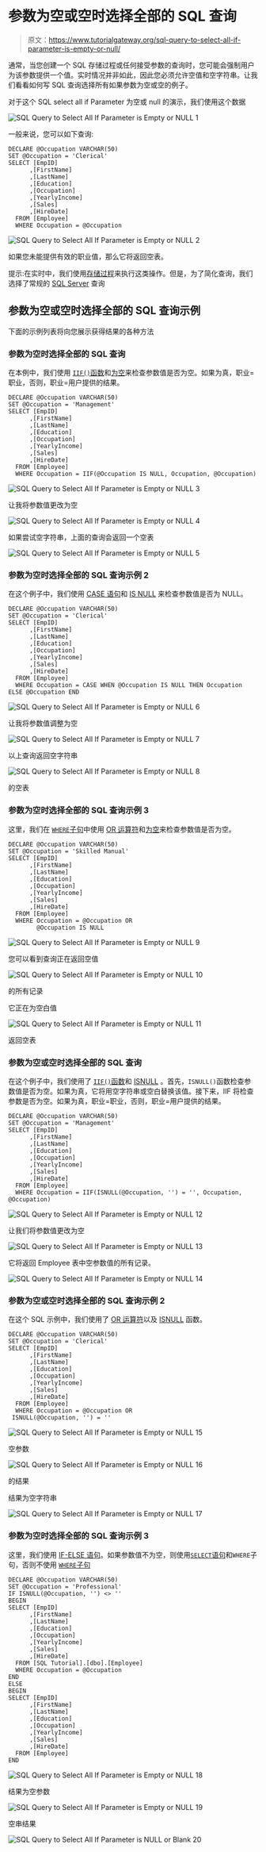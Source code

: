 # 参数为空或空时选择全部的 SQL 查询

> 原文：<https://www.tutorialgateway.org/sql-query-to-select-all-if-parameter-is-empty-or-null/>

通常，当您创建一个 SQL 存储过程或任何接受参数的查询时，您可能会强制用户为该参数提供一个值。实时情况并非如此，因此您必须允许空值和空字符串。让我们看看如何写 SQL 查询选择所有如果参数为空或空的例子。

对于这个 SQL select all if Parameter 为空或 null 的演示，我们使用这个数据

![SQL Query to Select All If Parameter is Empty or NULL 1](img/7be6557579bc69e527538fc47925c717.png)

一般来说，您可以如下查询:

```
DECLARE @Occupation VARCHAR(50)
SET @Occupation = 'Clerical'
SELECT [EmpID]
      ,[FirstName]
      ,[LastName]
      ,[Education]
      ,[Occupation]
      ,[YearlyIncome]
      ,[Sales]
      ,[HireDate]
  FROM [Employee]
  WHERE Occupation = @Occupation
```

![SQL Query to Select All If Parameter is Empty or NULL 2](img/ae9468a318fc856a233d056c5cdcf561.png)

如果您未能提供有效的职业值，那么它将返回空表。

提示:在实时中，我们使用[存储过程](https://www.tutorialgateway.org/stored-procedures-in-sql/)来执行这类操作。但是，为了简化查询，我们选择了常规的 [SQL Server](https://www.tutorialgateway.org/sql/) 查询

## 参数为空或空时选择全部的 SQL 查询示例

下面的示例列表将向您展示获得结果的各种方法

### 参数为空时选择全部的 SQL 查询

在本例中，我们使用 [`IIF()`函数](https://www.tutorialgateway.org/sql-iif-function/)和[为空](https://www.tutorialgateway.org/sql-is-null-function/)来检查参数值是否为空。如果为真，职业=职业，否则，职业=用户提供的结果。

```
DECLARE @Occupation VARCHAR(50)
SET @Occupation = 'Management'
SELECT [EmpID]
      ,[FirstName]
      ,[LastName]
      ,[Education]
      ,[Occupation]
      ,[YearlyIncome]
      ,[Sales]
      ,[HireDate]
  FROM [Employee]
  WHERE Occupation = IIF(@Occupation IS NULL, Occupation, @Occupation)
```

![SQL Query to Select All If Parameter is Empty or NULL 3](img/c726229e261d3b947ba0df720aeae7e2.png)

让我将参数值更改为空

![SQL Query to Select All If Parameter is Empty or NULL 4](img/0ac8b1ca7b143b44df68ddb8340c1c10.png)

如果尝试空字符串，上面的查询会返回一个空表

![SQL Query to Select All If Parameter is Empty or NULL 5](img/2b1801edf688c216b721e4ae8f5d3d44.png)

### 参数为空时选择全部的 SQL 查询示例 2

在这个例子中，我们使用 [CASE 语句](https://www.tutorialgateway.org/sql-case-statement/)和 [IS NULL](https://www.tutorialgateway.org/sql-is-null-function/) 来检查参数值是否为 NULL。

```
DECLARE @Occupation VARCHAR(50)
SET @Occupation = 'Clerical'
SELECT [EmpID]
      ,[FirstName]
      ,[LastName]
      ,[Education]
      ,[Occupation]
      ,[YearlyIncome]
      ,[Sales]
      ,[HireDate]
  FROM [Employee]
  WHERE Occupation = CASE WHEN @Occupation IS NULL THEN Occupation ELSE @Occupation END
```

![SQL Query to Select All If Parameter is Empty or NULL 6](img/be9bb06aefec6c739e5d870a308b46db.png)

让我将参数值调整为空

![SQL Query to Select All If Parameter is Empty or NULL 7](img/f0c0237403047c25ef64caf76708f42d.png)

以上查询返回空字符串

![SQL Query to Select All If Parameter is Empty or NULL 8](img/ef064619cc5eb5271e8772e1315fffd0.png)

的空表

### 参数为空时选择全部的 SQL 查询示例 3

这里，我们在 [`WHERE`子句](https://www.tutorialgateway.org/sql-where-clause/)中使用 [OR 运算符](https://www.tutorialgateway.org/sql-and-or-operators/)和[为空](https://www.tutorialgateway.org/sql-is-null-function/)来检查参数值是否为空。

```
DECLARE @Occupation VARCHAR(50)
SET @Occupation = 'Skilled Manual'
SELECT [EmpID]
      ,[FirstName]
      ,[LastName]
      ,[Education]
      ,[Occupation]
      ,[YearlyIncome]
      ,[Sales]
      ,[HireDate]
  FROM [Employee]
  WHERE Occupation = @Occupation OR
		@Occupation IS NULL
```

![SQL Query to Select All If Parameter is Empty or NULL 9](img/262a506f90d8233ea30950741a5e1388.png)

您可以看到查询正在返回空值

![SQL Query to Select All If Parameter is Empty or NULL 10](img/f398a478a39525c5c16f6e35ff36a928.png)

的所有记录

它正在为空白值

![SQL Query to Select All If Parameter is Empty or NULL 11](img/78ba93268638b05a1db01c5ca0e0ec6e.png)

返回空表

### 参数为空或空时选择全部的 SQL 查询

在这个例子中，我们使用了 [`IIF()`函数](https://www.tutorialgateway.org/sql-iif-function/)和 [ISNULL](https://www.tutorialgateway.org/sql-isnull/) 。首先，`ISNULL()`函数检查参数值是否为空。如果为真，它将用空字符串或空白替换该值。接下来，IIF 将检查参数是否为空。如果为真，职业=职业，否则，职业=用户提供的结果。

```
DECLARE @Occupation VARCHAR(50)
SET @Occupation = 'Management'
SELECT [EmpID]
      ,[FirstName]
      ,[LastName]
      ,[Education]
      ,[Occupation]
      ,[YearlyIncome]
      ,[Sales]
      ,[HireDate]
  FROM [Employee]
  WHERE Occupation = IIF(ISNULL(@Occupation, '') = '', Occupation, @Occupation)
```

![SQL Query to Select All If Parameter is Empty or NULL 12](img/ada745ca89a488e4c38418f2b55f8908.png)

让我们将参数值更改为空

![SQL Query to Select All If Parameter is Empty or NULL 13](img/5e6e6b7647eb20a56bd65b9236d8cf1c.png)

它将返回 Employee 表中空参数值的所有记录。

![SQL Query to Select All If Parameter is Empty or NULL 14](img/957108d08efc6396ced0be53ace2a882.png)

### 参数为空或空时选择全部的 SQL 查询示例 2

在这个 SQL 示例中，我们使用了 [OR 运算符](https://www.tutorialgateway.org/sql-and-or-operators/)以及 [ISNULL](https://www.tutorialgateway.org/sql-isnull/) 函数。

```
DECLARE @Occupation VARCHAR(50)
SET @Occupation = 'Clerical'
SELECT [EmpID]
      ,[FirstName]
      ,[LastName]
      ,[Education]
      ,[Occupation]
      ,[YearlyIncome]
      ,[Sales]
      ,[HireDate]
  FROM [Employee]
  WHERE Occupation = @Occupation OR
 ISNULL(@Occupation, '') = ''
```

![SQL Query to Select All If Parameter is Empty or NULL 15](img/c07ca38f59555f6f2861d10522b7d5b7.png)

空参数

![SQL Query to Select All If Parameter is Empty or NULL 16](img/a533f607f05881943d547288a839497c.png)

的结果

结果为空字符串

![SQL Query to Select All If Parameter is Empty or NULL 17](img/0784e1908ae764936ce076a42cffbfce.png)

### 参数为空时选择全部的 SQL 查询示例 3

这里，我们使用 [IF-ELSE 语句](https://www.tutorialgateway.org/sql-if-else/)。如果参数值不为空，则使用[`SELECT`语句](https://www.tutorialgateway.org/sql-select-statement/)和`WHERE`子句，否则不使用 [`WHERE`子句](https://www.tutorialgateway.org/sql-where-clause/)

```
DECLARE @Occupation VARCHAR(50)
SET @Occupation = 'Professional'
IF ISNULL(@Occupation, '') <> ''
BEGIN
SELECT [EmpID]
      ,[FirstName]
      ,[LastName]
      ,[Education]
      ,[Occupation]
      ,[YearlyIncome]
      ,[Sales]
      ,[HireDate]
  FROM [SQL Tutorial].[dbo].[Employee]
  WHERE Occupation = @Occupation
END
ELSE
BEGIN
SELECT [EmpID]
      ,[FirstName]
      ,[LastName]
      ,[Education]
      ,[Occupation]
      ,[YearlyIncome]
      ,[Sales]
      ,[HireDate]
  FROM [Employee]
END
```

![SQL Query to Select All If Parameter is Empty or NULL 18](img/b9afe5f92e0cf6ff8ea115e182791dba.png)

结果为空参数

![SQL Query to Select All If Parameter is Empty or NULL 19](img/68e2d7e07fa161269ee5d0c1ac1219f1.png)

空串结果

![SQL Query to Select All If Parameter is NULL or Blank 20](img/b209735e7aafdd8dbe81d82355e8287f.png)